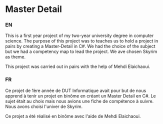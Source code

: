 # Master Detail
### EN

This is a first year project of my two-year university degree in computer science. The purpose of this project was to teaches us to hold a project in pairs by creating a Master-Detail in C#.
We had the choice of the subject but we had a competency map to lead the project. We ave chosen Skyrim as theme.

This project was carried out in pairs with the help of Mehdi Elaichaoui.

### FR

Ce projet de 1ère année de DUT Informatique avait pour but de nous apprend à tenir un projet en binôme en créant un Master Detail en C#. Le sujet était au choix mais nous avions une fiche de compétence à suivre. Nous avons choisi l'univer de Skyrim.

Ce projet a été réalisé en binôme avec l'aide de Mehdi Elaichaoui.
